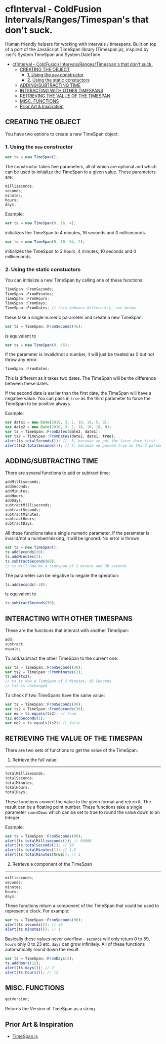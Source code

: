 # cfInterval - ColdFusion Intervals/Ranges/Timespan's that don't suck.

Human friendly helpers for working with intervals / timespans. Built on top of a port of the JavaScript TimeSpan library (Timespan.js), inspired by .net's System.TimeSpan and System.DateTime

- [cfInterval - ColdFusion Intervals/Ranges/Timespan's that don't suck.](#cfinterval---coldfusion-intervalsrangestimespans-that-dont-suck)
  - [CREATING THE OBJECT](#creating-the-object)
    - [1. Using the `new` constructor](#1-using-the-new-constructor)
    - [2. Using the static constuctors](#2-using-the-static-constuctors)
  - [ADDING/SUBTRACTING TIME](#addingsubtracting-time)
  - [INTERACTING WITH OTHER TIMESPANS](#interacting-with-other-timespans)
  - [RETRIEVING THE VALUE OF THE TIMESPAN](#retrieving-the-value-of-the-timespan)
  - [MISC. FUNCTIONS](#misc-functions)
  - [Prior Art &amp; Inspiration](#prior-art--inspiration)

## CREATING THE OBJECT

You have two options to create a new TimeSpan object:

### 1. Using the `new` constructor

```javascript
var ts = new TimeSpan();
```

The constructor takes five parameters, all of which are optional and which
can be used to initialize the TimeSpan to a given value. These
parameters are:

```javascript
milliseconds;
seconds;
minutes;
hours;
days;
```

Example:

```javascript
var ts = new TimeSpan(0, 16, 4);
```

initializes the TimeSpan to 4 minutes, 16 seconds and 0 milliseconds.

```javascript
var ts = new TimeSpan(0, 10, 64, 2);
```

initializes the TimeSpan to 3 hours, 4 minutes, 10 seconds and 0 milliseconds.

### 2. Using the static constuctors

You can initialize a new TimeSpan by calling one of these functions:

```javascript
TimeSpan::FromSeconds;
TimeSpan::FromMinutes;
TimeSpan::FromHours;
TimeSpan::FromDays;
TimeSpan::FromDates; // this behaves differently, see below
```

these take a single numeric parameter and create a new TimeSpan.

```javascript
var ts = TimeSpan::FromSeconds(45);
```

is equivalent to

```javascript
var ts = new TimeSpan(0, 45);
```

If the parameter is invalid/not a number, it will just be treated as 0
but not throw any error.

```javascript
TimeSpan::FromDates;
```

This is different as it takes two dates. The TimeSpan will be the
difference between these dates.

If the second date is earlier than the first date, the TimeSpan will
have a negative value. You can pass in `true` as the third parameter
to force the TimeSpan to be positive always.

Example:

```javascript
var date1 = new Date(2010, 3, 1, 10, 10, 5, 0);
var date2 = new Date(2010, 3, 1, 10, 10, 10, 0);
var ts = TimeSpan::FromDates(date2, date1);
var ts2 = TimeSpan::FromDates(date2, date1, true);
alert(ts.totalSeconds()); // -5, because we put the later date first
alert(ts2.totalSeconds()); // 5, because we passed true as third parameter
```

## ADDING/SUBTRACTING TIME

There are several functions to add or subtract time:

```javascript
addMilliseconds;
addSeconds;
addMinutes;
addHours;
addDays;
subtractMilliseconds;
subtractSeconds;
subtractMinutes;
subtractHours;
subtractDays;
```

All these functions take a single numeric parameter. If the parameter is
invalid/not a number/missing, it will be ignored. No error is thrown.

```javascript
var ts = new TimeSpan();
ts.addSeconds(30);
ts.addMinutes(2);
ts.subtractSeconds(60);
// ts will now be a timespan of 1 minute and 30 seconds
```

The parameter can be negative to negate the operation:

```javascript
ts.addSeconds(-30);
```

is equivalent to

```javascript
ts.subtractSeconds(30);
```

## INTERACTING WITH OTHER TIMESPANS

These are the functions that interact with another TimeSpan:

```javascript
add;
subtract;
equals;
```

To add/subtract the other TimeSpan to the current one:

```javascript
var ts = TimeSpan::FromSeconds(30);
var ts2 = TimeSpan::FromMinutes(2);
ts.add(ts2);
// ts is now a TimeSpan of 2 Minutes, 30 Seconds
// ts2 is unchanged
```

To check if two TimeSpans have the same value:

```javascript
var ts = TimeSpan::FromSeconds(30);
var ts2 = TimeSpan::FromSeconds(30);
var eq = ts.equals(ts2); // true
ts2.addSeconds(1);
var eq2 = ts.equals(ts2); // false
```

## RETRIEVING THE VALUE OF THE TIMESPAN

There are two sets of functions to get the value of the TimeSpan:

1. Retrieve the full value

---

```javascript
totalMilliseconds;
totalSeconds;
totalMinutes;
totalHours;
totalDays;
```

These functions convert the value to the given format and return it. The
result can be a floating point number. These functions take a single
parameter `roundDown` which can be set to true to round the value down to
an Integer.

Example:

```javascript
var ts = TimeSpan::FromSeconds(90);
alert(ts.totalMilliseconds()); // 90000
alert(ts.totalSeconds()); // 90
alert(ts.totalMinutes()); // 1.5
alert(ts.totalMinutes(true)); // 1
```

2. Retrieve a component of the TimeSpan

---

```javascript
milliseconds;
seconds;
minutes;
hours;
days;
```

These functions return a component of the TimeSpan that could be used to
represent a clock. For example:

```javascript
var ts = TimeSpan::FromSeconds(90);
alert(ts.seconds()); // 30
alert(ts.minutes()); // 1
```

Basically these values never overflow - `seconds` will only return 0 to
59, `hours` only 0 to 23 etc. `days` can grow infinitely. All of these
functions automatically round down the result:

```javascript
var ts = TimeSpan::FromDays(2);
ts.addHours(12);
alert(ts.days()); // 2
alert(ts.hours()); // 12
```

## MISC. FUNCTIONS

```javascript
getVersion;
```

Returns the Version of TimeSpan as a string.

## Prior Art &amp; Inspiration

- [TimeSpan.js](https://github.com/mstum/TimeSpan.js)
